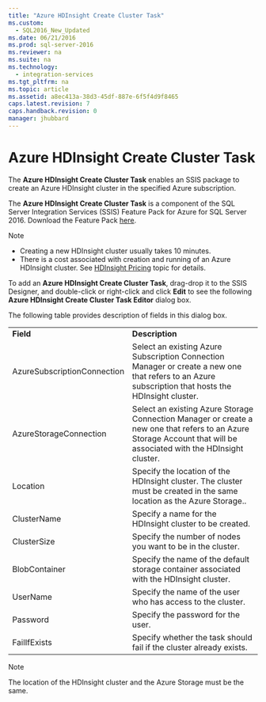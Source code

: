 ```yaml
---
title: "Azure HDInsight Create Cluster Task"
ms.custom: 
  - SQL2016_New_Updated
ms.date: 06/21/2016
ms.prod: sql-server-2016
ms.reviewer: na
ms.suite: na
ms.technology: 
  - integration-services
ms.tgt_pltfrm: na
ms.topic: article
ms.assetid: a8ec413a-38d3-45df-887e-6f5f4d9f8465
caps.latest.revision: 7
caps.handback.revision: 0
manager: jhubbard
---
```

# Azure HDInsight Create Cluster Task
  The **Azure HDInsight Create Cluster Task** enables an SSIS package to create an Azure HDInsight cluster in the specified Azure subscription.  
  
 The **Azure HDInsight Create Cluster Task** is a component of the SQL Server Integration Services (SSIS) Feature Pack for Azure for SQL Server 2016. Download the Feature Pack [here](http://go.microsoft.com/fwlink/?LinkID=626967).  
  
> [!NOTE]  
>  -   Creating a new HDInsight cluster usually takes 10 minutes.  
> -   There is a cost associated with creation and running of an Azure HDInsight cluster. See [HDInsight Pricing](http://azure.microsoft.com/en-us/pricing/details/hdinsight/) topic for details.  
  
 To add an **Azure HDInsight Create Cluster Task**, drag-drop it to the SSIS Designer, and double-click or right-click and click **Edit** to see the following **Azure HDInsight Create Cluster Task Editor** dialog box.  
  
 The following table provides description of fields in this dialog box.  
  
|||  
|-|-|  
|**Field**|**Description**|  
|AzureSubscriptionConnection|Select an existing Azure Subscription Connection Manager or create a new one that refers to an Azure subscription that hosts the HDInsight cluster.|  
|AzureStorageConnection|Select an existing Azure Storage Connection Manager or create a new one that refers to an Azure Storage Account that will be associated with the HDInsight cluster.|  
|Location|Specify the location of the HDInsight cluster. The cluster must be created in the same location as the Azure Storage..|  
|ClusterName|Specify a name for the HDInsight cluster to be created.|  
|ClusterSize|Specify the number of nodes you want to be in the cluster.|  
|BlobContainer|Specify the name of the default storage container associated with the HDInsight cluster.|  
|UserName|Specify the name of the user who has access to the cluster.|  
|Password|Specify the password for the user.|  
|FailIfExists|Specify whether the task should fail if the cluster already exists.|  
  
> [!NOTE]  
>  The location of the HDInsight cluster and the Azure Storage must be the same.  
  
  